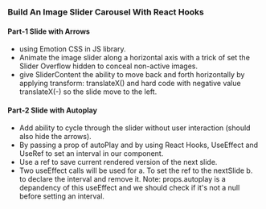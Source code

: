 ### Build An Image Slider Carousel With React Hooks

#### Part-1 Slide with Arrows
- using Emotion CSS in JS library.
- Animate the image slider along a horizontal axis with a trick of set the Slider Overflow hidden to conceal non-active images.
- give SliderContent the ability to move back and forth horizontally by applying transform: translateX() and hard code with negative value translateX(-) so the slide move to the left.

#### Part-2 Slide with Autoplay
- Add ability to cycle through the slider without user interaction (should also hide the arrows).
- By passing a prop of autoPlay and by using React Hooks, UseEffect and UseRef to set an interval in our component.
- Use a ref to save current rendered version of the next slide. 
- Two useEffect calls will be used for 
a. To set the ref to the nextSlide
b. to declare the interval and remove it. Note: props.autoplay is a depandency of this useEffect and we should check if it's not a null before setting an interval. 

